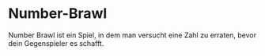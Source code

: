 # Number-Brawl

Number Brawl ist ein Spiel, in dem man versucht eine Zahl zu erraten, bevor dein Gegenspieler es schafft.
